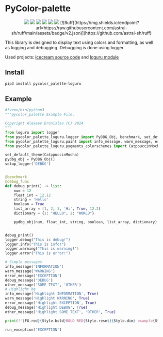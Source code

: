# PyColor-palette

<p align="center">
	<img src="https://img.shields.io/github/languages/top/alexeev-prog/libnumerixpp?style=for-the-badge">
	<img src="https://img.shields.io/github/languages/count/alexeev-prog/libnumerixpp?style=for-the-badge">
	<img src="https://img.shields.io/github/license/alexeev-prog/libnumerixpp?style=for-the-badge">
	<img src="https://img.shields.io/github/stars/alexeev-prog/libnumerixpp?style=for-the-badge">
	<img src="https://img.shields.io/github/issues/alexeev-prog/libnumerixpp?style=for-the-badge">
	<img src="https://img.shields.io/github/last-commit/alexeev-prog/libnumerixpp?style=for-the-badge">
	[![Ruff](https://img.shields.io/endpoint?url=https://raw.githubusercontent.com/astral-sh/ruff/main/assets/badge/v2.json)](https://github.com/astral-sh/ruff)
</p>

This library is designed to display text using colors and formatting, as well as logging and debugging. Debugging is done using logger.

Used projects: [icecream source code](https://github.com/gruns/icecream) and [loguru module](https://github.com/Delgan/loguru)

## Install

```bash
pip3 install pycolor_palette-loguru
```

## Example

```python
#!venv/bin/python3
"""pycolor_palette Example File.

Copyright Alexeev Bronislav (C) 2024
"""
from loguru import logger
from pycolor_palette_loguru.logger import PyDBG_Obj, benchmark, set_default_theme, debug_func, setup_logger
from pycolor_palette_loguru.paint import info_message, warn_message, error_message, other_message, FG, Style, debug_message, run_exception
from pycolor_palette_loguru.pygments_colorschemes import CatppuccinMocha

set_default_theme(CatppuccinMocha)
pydbg_obj = PyDBG_Obj()
setup_logger('DEBUG')


@benchmark
@debug_func
def debug_print() -> list:
	num = 12
	float_int = 12.12
	string = 'Hello'
	boolean = True
	list_array = [1, 2, 3, 'Hi', True, 12.2]
	dictionary = {1: "HELLO", 2: "WORLD"}

	pydbg_obj(num, float_int, string, boolean, list_array, dictionary)


debug_print()
logger.debug("This is debug!")
logger.info("This is info!")
logger.warning("This is warning!")
logger.error("This is error!")

# Simple messages
info_message('INFORMATION')
warn_message('WARNING')
error_message('EXCEPTION')
debug_message('DEBUG')
other_message('SOME TEXT', 'OTHER')
# Highlight bg
info_message('Highlight INFORMATION', True)
warn_message('Highlight WARNING', True)
error_message('Highlight EXCEPTION', True)
debug_message('Highlight DEBUG', True)
other_message('Highlight SOME TEXT', 'OTHER', True)

print(f'{FG.red}{Style.bold}BOLD RED{Style.reset}{Style.dim} example{Style.reset}')

run_exception('EXCEPTION')
```
